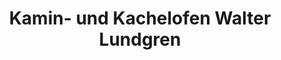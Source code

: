 ---
title: "Kamin- und Kachelofen Walter Lundgren"
url: /esterwegen/kamin-und-kachelofen-walter-lundgren/
shop: Kamine & Öfen
---